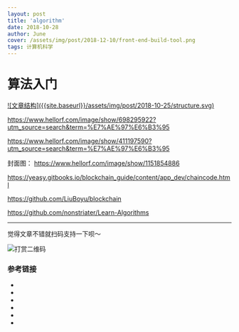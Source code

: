 ```yaml
---
layout: post
title: 'algorithm'
date: 2018-10-28
author: June
cover: /assets/img/post/2018-12-10/front-end-build-tool.png
tags: 计算机科学
---
```


# 算法入门

<a data-fancybox="gallery" href="{{site.baseurl}}/assets/img/post/2018-10-25/structure.svg">
![文章结构]({{site.baseurl}}/assets/img/post/2018-10-25/structure.svg)
</a>

https://www.hellorf.com/image/show/698295922?utm_source=search&term=%E7%AE%97%E6%B3%95

https://www.hellorf.com/image/show/411197590?utm_source=search&term=%E7%AE%97%E6%B3%95


封面图：
https://www.hellorf.com/image/show/1151854886


https://yeasy.gitbooks.io/blockchain_guide/content/app_dev/chaincode.html

https://github.com/LiuBoyu/blockchain

https://github.com/nonstriater/Learn-Algorithms


---

觉得文章不错就扫码支持一下呗～

![打赏二维码]({{site.baseurl}}/assets/img/post/pay-qr.jpg)

### 参考链接

* []()
* []()
* []()
* []()
* []()
* []()